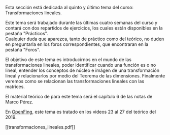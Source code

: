 Esta sección está dedicada al quinto y último tema del curso: Transformaciones lineales.

Este tema será trabajado durante las últimas cuatro semanas del curso y contará con dos repartidos de ejercicios, los cuales están disponibles en la pestaña "Prácticos".  
Cualquier duda que aparezca, tanto de práctico como del teórico, no duden en preguntarla en los foros correspondientes, que encontraran en la pestaña "Foros".  

El objetivo de este tema es introducirnos en el mundo de las transformaciones lineales, poder identificar cuando una función es o no lineal, entender los conceptos de núcleo e imágen de una transformación lineal y relacionarlos por medio del Teorema de las dimensiones. Finalmente veremos como se relacionan las transformaciones lineales con las matrices.  

El material teórico de para este tema será el capítulo 6 de las notas de Marco Pérez.

En [OpenFing](https://open.fing.edu.uy/courses/gal119/), este tema es tratado en los videos 23 al 27 del teórico del 2019.

[[transformaciones_lineales.pdf]]

